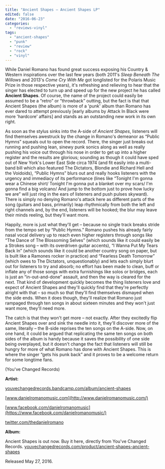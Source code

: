 ```yaml
---
title: "Ancient Shapes – Ancient Shapes LP"
edited: false
date: "2016-06-23"
categories:
  - "reviews-vinyl"
tags:
  - "ancient-shapes"
  - "punk"
  - "review"
  - "rock"
  - "vinyl"
---
```


While Daniel Romano has found great success exposing his Country & Western inspirations over the last few years (both 2011's _Sleep Beneath The Willows_ and 2013's _Come Cry With Me_ got longlisted for the Polaris Music Prize in those respective years), it's refreshing and relieving to hear that the singer has elected to turn up and speed up for the new project he has called **Ancient Shapes**. Of course, the name of the project could easily be assumed to be a “retro” or “throwback” outting, but the fact is that that Ancient Shapes (the album) is more of a 'punk' album than Romano has ever dared to attempt previously \[early albums by Attack In Black were more 'hardcore' affairs\] and stands as an outstanding new work in its own right.

As soon as the stylus sinks into the A-side of _Ancient Shapes_, listeners will find themselves awestruck by the change in Romano's demeanor as “Public Hymns” squeals out to open the record. There, the singer just breaks out running and pushing lean, sinewy punk sonics along as well as really pushing his voice out through his nose in order to get up into a higher register and the results are glorious; sounding as though it could have sped out of New York's Lower East Side circa 1974 (and fit easily into a multi-band bill which also featured The Dictators, Blondie and Richard Hell and the Voidoids), “Public Hymns” blurs out and really hooks listeners with the urgency and immediacy of its performance (lines like “Tonight I'm gonna wear a Chinese shirt/ Tonight I'm gonna put a blanket over my scars/ I'm gonna find a big volcano/ And jump to the bottom just to prove how lucky we are” will just ring in the ears of listeners and push pulses skyward). There is simply no denying Romano's attack here as different parts of the song (guitars and bass, primarily) leap rhythmically from both the left and right channels and, by the end, listeners will be hooked; the blur may leave their minds reeling, but they'll want more.

Happily, more is just what they'll get – because no single track breaks stride from the tempo set by “Public Hymns.” Romano pushes his already fairly nasal vocal delivery up to reach even higher registers through songs like “The Dance of The Blossoming Selves” (which sounds like it could easily be a Strokes song – with its overdriven guitar accents), “I Wanna Put My Tears Back In” (which sounds like it could be another country song on paper, but is built like a Ramones rocker in practice) and “Fearless Death Tomorrow” (which owes to The Dictators, unquestionably) and lets each simply blurt out for listeners to try and absorb; no effort has been made to clean, buff or inflate any of those songs with extra furnishings like solos or bridges, each is just an “in-out-and-done” assault, and then the way is cleared for the next. That kind of development quickly becomes the thing listeners love and expect of Ancient Shapes and they'll quickly find that they're perfectly alright with that – so much so that they'll find themselves dismayed when the side ends. When it does though, they'll realize that Romano just rampaged through ten songs in about sixteen minutes and they won't just want more, they'll need more.

The catch is that they won't get more – not exactly. After they excitedly flip Ancient Shapes over and sink the needle into it, they'll discover more of the same, literally – the B-side reprises the ten songs on the A-side. Now, on one hand, it could be argued that replicating the same ten songs on both sides of the album is handy because it saves the possibility of one side being overplayed, but it doesn't change the fact that listeners will still be hungry for more of what Romano has done with Ancient Shapes. This is where the singer “gets his punk back” and it proves to be a welcome return for some longtime fans.

(You've Changed Records)

**Artist:**

[youvechangedrecords.bandcamp.com/album/ancient-shapes](https://youvechangedrecords.bandcamp.com/album/ancient-shapes)

[www.danielromanomusic.com](http://www.danielromanomusic.com/)

[www.facebook.com/danielromanomusic](https://www.facebook.com/danielromanomusic/)

[twitter.com/thedanielromano](https://twitter.com/thedanielromano)

**Album:**

Ancient Shapes is out now. Buy it here, directly from You've Changed Records. [youvechangedrecords.com/product/ancient-shapes-ancient-shapes](http://youvechangedrecords.com/product/ancient-shapes-ancient-shapes/)

Released May 27, 2016.
